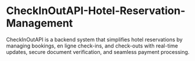 # CheckInOutAPI-Hotel-Reservation-Management
CheckInOutAPI is a backend system that simplifies hotel reservations by managing bookings, en ligne check-ins, and check-outs with real-time updates, secure document verification, and seamless payment processing.
